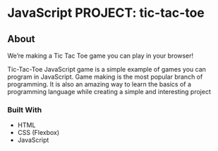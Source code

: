 # JavaScript PROJECT: tic-tac-toe
## About
We’re making a Tic Tac Toe game you can play in your browser!

Tic-Tac-Toe JavaScript game is a simple example of games you can program in JavaScript. Game making is the most popular branch of programming. It is also an amazing way to learn the basics of a programming language while creating a simple and interesting project
### Built With
- HTML <br>
- CSS (Flexbox) <br>
- JavaScript<br>
